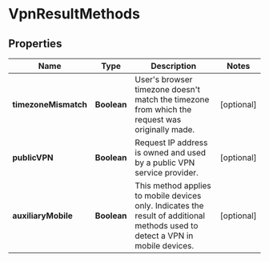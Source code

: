 

# VpnResultMethods


## Properties

| Name | Type | Description | Notes |
|------------ | ------------- | ------------- | -------------|
|**timezoneMismatch** | **Boolean** | User's browser timezone doesn't match the timezone from which the request was originally made. |  [optional] |
|**publicVPN** | **Boolean** | Request IP address is owned and used by a public VPN service provider. |  [optional] |
|**auxiliaryMobile** | **Boolean** | This method applies to mobile devices only. Indicates the result of additional methods used to detect a VPN in mobile devices. |  [optional] |



